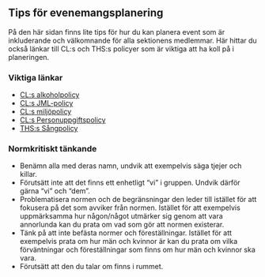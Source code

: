## Tips för evenemangsplanering

På den här sidan finns lite tips för hur du kan planera event som är inkluderande och välkomnande för alla sektionens medlemmar. Här hittar du också länkar till CL:s och THS:s policyer som är viktiga att ha koll på i planeringen.

### Viktiga länkar

- [CL:s alkoholpolicy](https://drive.google.com/file/d/1jwKZmpZTzA3xbOlnBfFAhED5t4oKbM_L/view)
- [CL:s JML-policy](https://drive.google.com/file/d/12r-TUybj36H_Q49YXtFWxtAa45_Emm33/view)
- [CL:s miljöpolicy](https://drive.google.com/file/d/12DanV1Fz1ay-_4JiGjprv7UaD2vq6gDk/view?usp=share_link)
- [CL:s Personuppgiftspolicy](https://drive.google.com/file/d/1pxfAhbv2TA3QRZjS1FDu7tQ-jnpS0X4N/view?usp=share_link)
- [THS:s Sångpolicy](https://drive.google.com/drive/folders/15GQMVeBq5oZzjLipTbLVJlSUqhQ4Nf_g)

### Normkritiskt tänkande

- Benämn alla med deras namn, undvik att exempelvis säga tjejer och killar.
- Förutsätt inte att det finns ett enhetligt “vi” i gruppen. Undvik därför gärna “vi” och “dem”.
- Problematisera normen och de begränsningar den leder till istället för att fokusera på det som avviker från normen. Istället för att exempelvis uppmärksamma hur någon/något utmärker sig genom att vara annorlunda kan du prata om vad som gör att normen existerar.
- Tänk på att inte befästa normer och föreställningar. Istället för att exempelvis prata om hur män och kvinnor är kan du prata om vilka förväntningar och föreställningar som finns om hur män och kvinnor ska vara.
- Förutsätt att den du talar om finns i rummet.
